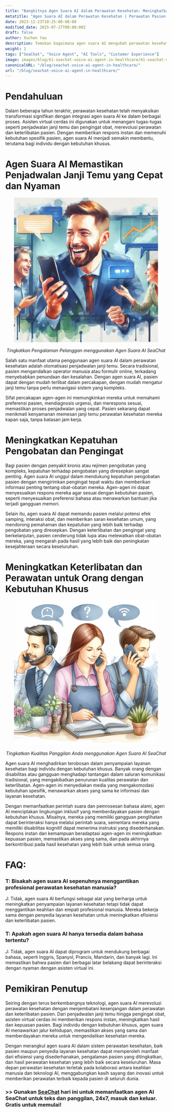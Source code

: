 ```yaml
---
title: "Bangkitnya Agen Suara AI dalam Perawatan Kesehatan: Meningkatkan Perawatan dan Keterlibatan Pasien"
metatitle: "Agen Suara AI dalam Perawatan Kesehatan | Perawatan Pasien yang Lebih Baik"
date: 2023-12-23T10:25:00-08:00
modified_date: 2025-07-27T00:00:00Z
draft: false
author: Xuchen Yao
description: Temukan bagaimana agen suara AI mengubah perawatan kesehatan dengan respons instan untuk penjadwalan janji temu dan pengingat obat, menguntungkan pasien dengan kebutuhan khusus.
weight: 1
tags: ["SeaChat", "Voice Agent", "AI Tools", "Customer Experience"]
image: images/blog/61-seachat-voice-ai-agent-in-healthcare/61-seachat-voice-ai-agent-in-healthcare.png
canonicalURL: "/blog/seachat-voice-ai-agent-in-healthcare/"
url: "/blog/seachat-voice-ai-agent-in-healthcare/"
---
```


# Pendahuluan

Dalam beberapa tahun terakhir, perawatan kesehatan telah menyaksikan transformasi signifikan dengan integrasi agen suara AI ke dalam berbagai proses. Asisten virtual cerdas ini digunakan untuk menangani tugas-tugas seperti penjadwalan janji temu dan pengingat obat, merevolusi perawatan dan keterlibatan pasien. Dengan memberikan respons instan dan memenuhi kebutuhan spesifik pasien, agen suara AI menjadi semakin membantu, terutama bagi individu dengan kebutuhan khusus.

# Agen Suara AI Memastikan Penjadwalan Janji Temu yang Cepat dan Nyaman

<center>
<img height="450px" src="/images/blog/50x-all-seachat-agents/stay-connected-using-seachat-agents.jpeg" alt="Tingkatkan Pengalaman Pelanggan menggunakan Agen Suara AI SeaChat"/>

*Tingkatkan Pengalaman Pelanggan menggunakan Agen Suara AI SeaChat*
</center>

Salah satu manfaat utama penggunaan agen suara AI dalam perawatan kesehatan adalah otomatisasi penjadwalan janji temu. Secara tradisional, pasien mengandalkan operator manusia atau formulir online, terkadang menyebabkan penundaan dan kesalahan. Dengan agen suara AI, pasien dapat dengan mudah terlibat dalam percakapan, dengan mudah mengatur janji temu tanpa perlu menavigasi sistem yang kompleks.

Sifat percakapan agen-agen ini memungkinkan mereka untuk memahami preferensi pasien, mendiagnosis urgensi, dan merespons sesuai, memastikan proses penjadwalan yang cepat. Pasien sekarang dapat menikmati kenyamanan memesan janji temu perawatan kesehatan mereka kapan saja, tanpa batasan jam kerja.

# Meningkatkan Kepatuhan Pengobatan dan Pengingat

Bagi pasien dengan penyakit kronis atau rejimen pengobatan yang kompleks, kepatuhan terhadap pengobatan yang diresepkan sangat penting. Agen suara AI unggul dalam mendukung kepatuhan pengobatan pasien dengan mengirimkan pengingat tepat waktu dan memberikan informasi penting tentang obat-obatan mereka. Agen-agen ini dapat menyesuaikan respons mereka agar sesuai dengan kebutuhan pasien, seperti menyesuaikan preferensi bahasa atau menawarkan bantuan jika terjadi gangguan memori.

Selain itu, agen suara AI dapat memandu pasien melalui potensi efek samping, interaksi obat, dan memberikan saran kesehatan umum, yang mendorong pemahaman dan kepatuhan yang lebih baik terhadap pengobatan yang diresepkan. Dengan keterlibatan dan pengingat yang berkelanjutan, pasien cenderung tidak lupa atau melewatkan obat-obatan mereka, yang mengarah pada hasil yang lebih baik dan peningkatan kesejahteraan secara keseluruhan.

# Meningkatkan Keterlibatan dan Perawatan untuk Orang dengan Kebutuhan Khusus

<center>
<img height="450px" src="/images/blog/50x-all-seachat-agents/transfer-to-and-from-ai-agent.jpeg" alt="Tingkatkan Kualitas Panggilan Anda menggunakan Agen Suara AI SeaChat"/>

*Tingkatkan Kualitas Panggilan Anda menggunakan Agen Suara AI SeaChat*
</center>


Agen suara AI menghadirkan terobosan dalam penyampaian layanan kesehatan bagi individu dengan kebutuhan khusus. Banyak orang dengan disabilitas atau gangguan menghadapi tantangan dalam saluran komunikasi tradisional, yang mengakibatkan penurunan kualitas perawatan dan keterlibatan. Agen-agen ini menyediakan media yang mengakomodasi kebutuhan spesifik, menawarkan akses yang sama ke informasi dan layanan kesehatan.

Dengan memanfaatkan perintah suara dan pemrosesan bahasa alami, agen AI menciptakan lingkungan inklusif yang memberdayakan pasien dengan kebutuhan khusus. Misalnya, mereka yang memiliki gangguan penglihatan dapat berinteraksi hanya melalui perintah suara, sementara mereka yang memiliki disabilitas kognitif dapat menerima instruksi yang disederhanakan. Respons instan dan kemampuan beradaptasi agen-agen ini meningkatkan kepuasan pasien, memastikan akses yang sama, dan pada akhirnya berkontribusi pada hasil kesehatan yang lebih baik untuk semua orang.

# FAQ:

### T: Bisakah agen suara AI sepenuhnya menggantikan profesional perawatan kesehatan manusia?
J: Tidak, agen suara AI berfungsi sebagai alat yang berharga untuk meningkatkan penyampaian layanan kesehatan tetapi tidak dapat menggantikan keahlian dan empati profesional manusia. Mereka bekerja sama dengan penyedia layanan kesehatan untuk meningkatkan efisiensi dan keterlibatan pasien.

### T: Apakah agen suara AI hanya tersedia dalam bahasa tertentu?
J: Tidak, agen suara AI dapat diprogram untuk mendukung berbagai bahasa, seperti Inggris, Spanyol, Prancis, Mandarin, dan banyak lagi. Ini memastikan bahwa pasien dari berbagai latar belakang dapat berinteraksi dengan nyaman dengan asisten virtual ini.

# Pemikiran Penutup

Seiring dengan terus berkembangnya teknologi, agen suara AI merevolusi perawatan kesehatan dengan menjembatani kesenjangan dalam perawatan dan keterlibatan pasien. Dari penjadwalan janji temu hingga pengingat obat, asisten virtual cerdas ini memberikan respons instan, meningkatkan hasil dan kepuasan pasien. Bagi individu dengan kebutuhan khusus, agen suara AI menawarkan jalur kehidupan, memastikan akses yang sama dan memberdayakan mereka untuk mengendalikan kesehatan mereka.

Dengan merangkul agen suara AI dalam sistem perawatan kesehatan, baik pasien maupun penyedia layanan kesehatan dapat memperoleh manfaat dari efisiensi yang disederhanakan, pengalaman pasien yang ditingkatkan, dan hasil perawatan kesehatan yang lebih baik secara keseluruhan. Masa depan perawatan kesehatan terletak pada kolaborasi antara keahlian manusia dan teknologi AI, menggabungkan kasih sayang dan inovasi untuk memberikan perawatan terbaik kepada pasien di seluruh dunia.


### >> Gunakan [SeaChat](https://chat.seasalt.ai/?utm_source=blog) hari ini untuk memanfaatkan agen AI SeaChat untuk teks dan panggilan, 24x7, masuk dan keluar. Gratis untuk memulai!
